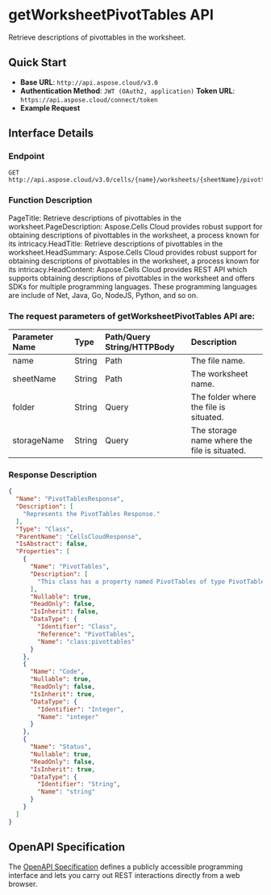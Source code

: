 # **getWorksheetPivotTables API**

Retrieve descriptions of pivottables  in the worksheet. 

## **Quick Start**

- **Base URL**: `http://api.aspose.cloud/v3.0`
- **Authentication Method**: `JWT (OAuth2, application)`  **Token URL**: `https://api.aspose.cloud/connect/token`
- **Example Request** 
<script src="https://gist.github.com/aspose-cells-cloud-gists/8a5b324fdf3e574dbd747c1a1e24b05d.js?file=Example30_GetWorksheetPivotTables.cs"></script>

## **Interface Details**

### **Endpoint** 

```
GET http://api.aspose.cloud/v3.0/cells/{name}/worksheets/{sheetName}/pivottables
```

### **Function Description**
PageTitle: Retrieve descriptions of pivottables in the worksheet.PageDescription: Aspose.Cells Cloud provides robust support for obtaining descriptions of pivottables in the worksheet, a process known for its intricacy.HeadTitle: Retrieve descriptions of pivottables in the worksheet.HeadSummary: Aspose.Cells Cloud provides robust support for obtaining descriptions of pivottables in the worksheet, a process known for its intricacy.HeadContent: Aspose.Cells Cloud provides REST API which supports obtaining descriptions of pivottables in the worksheet and offers SDKs for multiple programming languages. These programming languages are include of Net, Java, Go, NodeJS, Python, and so on.

### The request parameters of **getWorksheetPivotTables** API are: 

| Parameter Name | Type | Path/Query String/HTTPBody | Description | 
| :- | :- | :- |:- | 
|name|String|Path|The file name.|
|sheetName|String|Path|The worksheet name.|
|folder|String|Query|The folder where the file is situated.|
|storageName|String|Query|The storage name where the file is situated.|


### **Response Description**
```json
{
  "Name": "PivotTablesResponse",
  "Description": [
    "Represents the PivotTables Response."
  ],
  "Type": "Class",
  "ParentName": "CellsCloudResponse",
  "IsAbstract": false,
  "Properties": [
    {
      "Name": "PivotTables",
      "Description": [
        "This class has a property named PivotTables of type PivotTables that can be both accessed and modified."
      ],
      "Nullable": true,
      "ReadOnly": false,
      "IsInherit": false,
      "DataType": {
        "Identifier": "Class",
        "Reference": "PivotTables",
        "Name": "class:pivottables"
      }
    },
    {
      "Name": "Code",
      "Nullable": true,
      "ReadOnly": false,
      "IsInherit": true,
      "DataType": {
        "Identifier": "Integer",
        "Name": "integer"
      }
    },
    {
      "Name": "Status",
      "Nullable": true,
      "ReadOnly": false,
      "IsInherit": true,
      "DataType": {
        "Identifier": "String",
        "Name": "string"
      }
    }
  ]
}
```

## OpenAPI Specification

The [OpenAPI Specification](https://reference.aspose.cloud/cells/#/PivotTablesController/GetWorksheetPivotTables) defines a publicly accessible programming interface and lets you carry out REST interactions directly from a web browser.

